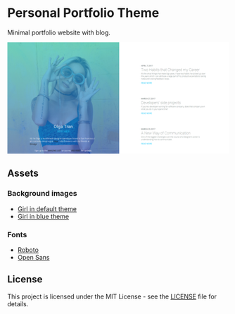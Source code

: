 # Personal Portfolio Theme
Minimal portfolio website with blog.

![Homepage image](screenshots/homepage.png)

## Assets

### Background images
* [Girl in default theme](https://unsplash.com/photos/MA7VYLQ_9ao)
* [Girl in blue theme](https://unsplash.com/photos/_KaMTEmJnxY)

### Fonts
* [Roboto](https://fonts.google.com/specimen/Roboto)
* [Open Sans](https://fonts.google.com/specimen/Open+Sans)

## License
This project is licensed under the MIT License - see the [LICENSE](LICENSE) file for details.
